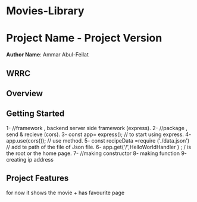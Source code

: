# Movies-Library


# Project Name - Project Version 

**Author Name**: Ammar Abul-Feilat

## WRRC


## Overview

## Getting Started
1- //framework , backend server side framework  (express).
2- //package , send & recieve   (cors).
3- const app= express(); // to start using express.
4- app.use(cors()); // use method.
5- const recipeData =require ('./data.json') // add te path of the file of Json file.
6- app.get('/',HelloWorldHandler ) ; / is the root or the home page.
7- //making constructor
8- making function 
9- creating ip address

## Project Features
for now it shows the movie + has favourite page 

